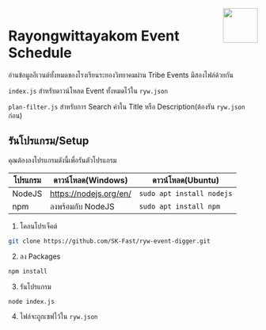 <img style="float: right;" src="https://rayongwit.ac.th/main/images/logo2.png" height="70">

# Rayongwittayakom Event Schedule

อ่านข้อมูลอีเวนต์ทั้งหมดของโรงเรียนระยองวิทยาคมผ่าน Tribe Events
มีสองไฟล์ด้วยกัน

`index.js` สำหรับดาวน์โหลด Event ทั้งหมดไว้ใน `ryw.json`

`plan-filter.js` สำหรับการ Search คำใน Title หรือ Description(ต้องรัน `ryw.json` ก่อน)

## รันโปรแกรม/Setup
คุณต้องลงโปรแกรมดังนี้เพื่อรันตัวโปรแกรม

| โปรแกรม | ดาวน์โหลด(Windows) |ดาวน์โหลด(Ubuntu) |
|--|--|--|
| NodeJS | https://nodejs.org/en/ | `sudo apt install nodejs` |
| npm | ลงพร้อมกับ NodeJS | `sudo apt install npm` |

1. โคลนโปรเจ็คต์
```sh
git clone https://github.com/SK-Fast/ryw-event-digger.git
```
2. ลง Packages
```sh
npm install
```
3. รันโปรแกรม
```sh
node index.js
```
4. ไฟล์จะถูกเซฟไว้ใน `ryw.json`
